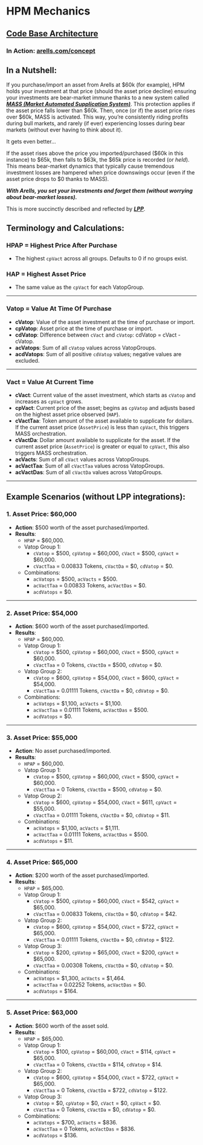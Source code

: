 # HPM Mechanics

## [Code Base Architecture](https://github.com/Art-Sells/HPM/tree/main/HPMCodeBase)

### In Action: [arells.com/concept](https://arells.com/concept)

## In a Nutshell:
If you purchase/import an asset from Arells at $60k (for example), HPM holds your investment at that price (should the asset price decline) ensuring your investments are bear-market immune thanks to a new system called ***[MASS (Market Automated Supplication System)](https://github.com/Art-Sells/HPM/tree/main/HPMCodeBase/MASS)***. This protection applies if the asset price falls lower than $60k. Then, once (or if) the asset price rises over $60k, MASS is activated. This way, you’re consistently riding profits during bull markets, and rarely (if ever) experiencing losses during bear markets (without ever having to think about it).

It gets even better…

If the asset rises above the price you imported/purchased ($60k in this instance) to $65k, then falls to $63k, the $65k price is recorded (or *held*). This means bear-market dynamics that typically cause tremendous investment losses are hampered when price downswings occur (even if the asset price drops to $0 thanks to MASS).

***With Arells, you set your investments and forget them (without worrying about bear-market losses).***

This is more succinctly described and reflected by ***[LPP](https://github.com/Art-Sells/HPM/tree/main/HPMCodeBase/MASS/LPP)***.

## Terminology and Calculations:

### HPAP = Highest Price After Purchase
- The highest `cpVact` across all groups. Defaults to 0 if no groups exist.

### HAP = Highest Asset Price
- The same value as the `cpVact` for each VatopGroup.

---

### Vatop = Value At Time Of Purchase
- **cVatop**: Value of the asset investment at the time of purchase or import.  
- **cpVatop**: Asset price at the time of purchase or import.  
- **cdVatop**: Difference between `cVact` and `cVatop`: cdVatop = cVact - cVatop.  
- **acVatops**: Sum of all `cVatop` values across VatopGroups.  
- **acdVatops**: Sum of all positive `cdVatop` values; negative values are excluded.  

---

### Vact = Value At Current Time
- **cVact**: Current value of the asset investment, which starts as `cVatop` and increases as `cpVact` grows.  
- **cpVact**: Current price of the asset; begins as `cpVatop` and adjusts based on the highest asset price observed (`HAP`).  
- **cVactTaa**: Token amount of the asset available to supplicate for dollars. If the current asset price (`AssetPrice`) is less than `cpVact`, this triggers MASS orchestration.  
- **cVactDa**: Dollar amount available to supplicate for the asset. If the current asset price (`AssetPrice`) is greater or equal to `cpVact`, this also triggers MASS orchestration.  
- **acVacts**: Sum of all `cVact` values across VatopGroups.  
- **acVactTaa**: Sum of all `cVactTaa` values across VatopGroups.  
- **acVactDas**: Sum of all `cVactDa` values across VatopGroups.  

---

## Example Scenarios (without LPP integrations):

### 1. Asset Price: $60,000
- **Action**: $500 worth of the asset purchased/imported.  
- **Results**:  
  - `HPAP` = $60,000.  
  - Vatop Group 1:  
    - `cVatop` = $500, `cpVatop` = $60,000, `cVact` = $500, `cpVact` = $60,000.  
    - `cVactTaa` = 0.00833 Tokens, `cVactDa` = $0, `cdVatop` = $0.  
  - Combinations:  
    - `acVatops` = $500, `acVacts` = $500.  
    - `acVactTaa` = 0.00833 Tokens, `acVactDas` = $0.  
    - `acdVatops` = $0.  

---

### 2. Asset Price: $54,000
- **Action**: $600 worth of the asset purchased/imported.  
- **Results**:  
  - `HPAP` = $60,000.  
  - Vatop Group 1:  
    - `cVatop` = $500, `cpVatop` = $60,000, `cVact` = $500, `cpVact` = $60,000.  
    - `cVactTaa` = 0 Tokens, `cVactDa` = $500, `cdVatop` = $0.  
  - Vatop Group 2:  
    - `cVatop` = $600, `cpVatop` = $54,000, `cVact` = $600, `cpVact` = $54,000.  
    - `cVactTaa` = 0.01111 Tokens, `cVactDa` = $0, `cdVatop` = $0.  
  - Combinations:  
    - `acVatops` = $1,100, `acVacts` = $1,100.  
    - `acVactTaa` = 0.01111 Tokens, `acVactDas` = $500.  
    - `acdVatops` = $0.  

---

### 3. Asset Price: $55,000
- **Action**: No asset purchased/imported.  
- **Results**:  
  - `HPAP` = $60,000.  
  - Vatop Group 1:  
    - `cVatop` = $500, `cpVatop` = $60,000, `cVact` = $500, `cpVact` = $60,000.  
    - `cVactTaa` = 0 Tokens, `cVactDa` = $500, `cdVatop` = $0.  
  - Vatop Group 2:  
    - `cVatop` = $600, `cpVatop` = $54,000, `cVact` = $611, `cpVact` = $55,000.  
    - `cVactTaa` = 0.01111 Tokens, `cVactDa` = $0, `cdVatop` = $11.  
  - Combinations:  
    - `acVatops` = $1,100, `acVacts` = $1,111.  
    - `acVactTaa` = 0.01111 Tokens, `acVactDas` = $500.  
    - `acdVatops` = $11.  

---

### 4. Asset Price: $65,000
- **Action**: $200 worth of the asset purchased/imported.  
- **Results**:  
  - `HPAP` = $65,000.  
  - Vatop Group 1:  
    - `cVatop` = $500, `cpVatop` = $60,000, `cVact` = $542, `cpVact` = $65,000.  
    - `cVactTaa` = 0.00833 Tokens, `cVactDa` = $0, `cdVatop` = $42.  
  - Vatop Group 2:  
    - `cVatop` = $600, `cpVatop` = $54,000, `cVact` = $722, `cpVact` = $65,000.  
    - `cVactTaa` = 0.01111 Tokens, `cVactDa` = $0, `cdVatop` = $122.  
  - Vatop Group 3:  
    - `cVatop` = $200, `cpVatop` = $65,000, `cVact` = $200, `cpVact` = $65,000.  
    - `cVactTaa` = 0.00308 Tokens, `cVactDa` = $0, `cdVatop` = $0.  
  - Combinations:  
    - `acVatops` = $1,300, `acVacts` = $1,464.  
    - `acVactTaa` = 0.02252 Tokens, `acVactDas` = $0.  
    - `acdVatops` = $164.  

---

### 5. Asset Price: $63,000
- **Action**: $600 worth of the asset sold.  
- **Results**:  
  - `HPAP` = $65,000.  
  - Vatop Group 1:  
    - `cVatop` = $100, `cpVatop` = $60,000, `cVact` = $114, `cpVact` = $65,000.  
    - `cVactTaa` = 0 Tokens, `cVactDa` = $114, `cdVatop` = $14.  
  - Vatop Group 2:  
    - `cVatop` = $600, `cpVatop` = $54,000, `cVact` = $722, `cpVact` = $65,000.  
    - `cVactTaa` = 0 Tokens, `cVactDa` = $722, `cdVatop` = $122.  
  - Vatop Group 3:  
    - `cVatop` = $0, `cpVatop` = $0, `cVact` = $0, `cpVact` = $0.  
    - `cVactTaa` = 0 Tokens, `cVactDa` = $0, `cdVatop` = $0.  
  - Combinations:  
    - `acVatops` = $700, `acVacts` = $836.  
    - `acVactTaa` = 0 Tokens, `acVactDas` = $836.  
    - `acdVatops` = $136.  
